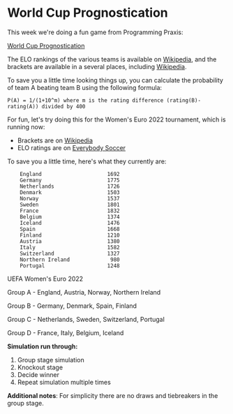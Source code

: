 # World Cup Prognostication #

This week we're doing a fun game from Programming Praxis:

[World Cup Prognostication](https://programmingpraxis.com/2010/06/29/world-cup-prognostication/)

The ELO rankings of the various teams is available
on [Wikipedia](https://en.wikipedia.org/wiki/World_Football_Elo_Ratings), and the brackets are available in a several
places, including [Wikipedia](https://en.wikipedia.org/wiki/2018_FIFA_World_Cup#Schedule).

To save you a little time looking things up, you can calculate the probability of team A beating team B using the
following formula:

    P(A) = 1/(1+10^m) where m is the rating difference (rating(B)-rating(A)) divided by 400

For fun, let's try doing this for the Women's Euro 2022 tournament, which is running now:

- Brackets are on [Wikipedia](https://en.wikipedia.org/wiki/UEFA_Women%27s_Euro_2022)
- ELO ratings are
  on [Everybody Soccer](https://everybodysoccer.com/even-the-goalkeepers-like-to/2016/8/20/womens-international-football-elo-ratings)

To save you a little time, here's what they currently are:

```
    England                     1692
    Germany                     1775
    Netherlands                 1726
    Denmark                     1503
    Norway                      1537
    Sweden                      1801
    France                      1832
    Belgium                     1374
    Iceland                     1476
    Spain                       1668
    Finland                     1210
    Austria                     1380
    Italy                       1582
    Switzerland                 1327
    Northern Ireland             980
    Portugal                    1248
```

UEFA Women's Euro 2022

Group A - England, Austria, Norway, Northern Ireland

Group B - Germany, Denmark, Spain, Finland

Group C - Netherlands, Sweden, Switzerland, Portugal

Group D - France, Italy, Belgium, Iceland

**Simulation run through:**

1. Group stage simulation
2. Knockout stage
3. Decide winner
4. Repeat simulation multiple times

**Additional notes**: For simplicity there are no draws and tiebreakers in the group stage.